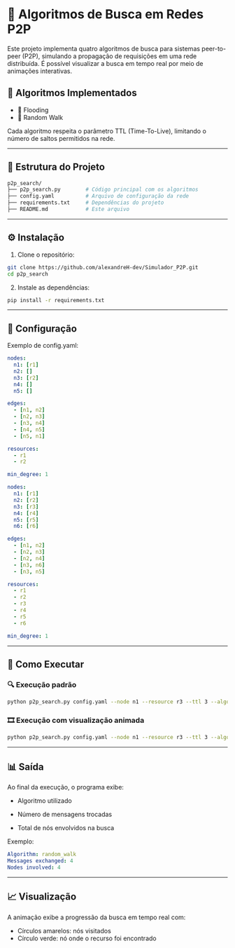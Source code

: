# 🔎 Algoritmos de Busca em Redes P2P

Este projeto implementa quatro algoritmos de busca para sistemas peer-to-peer (P2P), simulando a propagação de requisições em uma rede distribuída. É possível visualizar a busca em tempo real por meio de animações interativas.

## 📌 Algoritmos Implementados

- 🔁 Flooding  
- 🎲 Random Walk  

Cada algoritmo respeita o parâmetro TTL (Time-To-Live), limitando o número de saltos permitidos na rede.

---

## 📂 Estrutura do Projeto

```bash
p2p_search/
├── p2p_search.py        # Código principal com os algoritmos
├── config.yaml          # Arquivo de configuração da rede
├── requirements.txt     # Dependências do projeto
├── README.md            # Este arquivo
```
---

## ⚙️ Instalação
1. Clone o repositório:
```bash
git clone https://github.com/alexandreH-dev/Simulador_P2P.git
cd p2p_search
```
2. Instale as dependências:
```bash
pip install -r requirements.txt
```
---

## 🧾 Configuração
Exemplo de config.yaml:
```yaml
nodes:
  n1: [r1]
  n2: []
  n3: [r2]
  n4: []
  n5: []

edges:
  - [n1, n2]
  - [n2, n3]
  - [n3, n4]
  - [n4, n5]
  - [n5, n1]

resources:
  - r1
  - r2

min_degree: 1
```
```yaml
nodes:
  n1: [r1]
  n2: [r2]
  n3: [r3]
  n4: [r4]
  n5: [r5]
  n6: [r6]

edges:
  - [n1, n2]
  - [n2, n3]
  - [n2, n4]
  - [n3, n6]
  - [n3, n5]

resources:
  - r1
  - r2
  - r3
  - r4
  - r5
  - r6

min_degree: 1
```
--- 
## 🚀 Como Executar
### 🔍 Execução padrão
```bash
python p2p_search.py config.yaml --node n1 --resource r3 --ttl 3 --algo flooding
```
### 🎞️ Execução com visualização animada
```bash
python p2p_search.py config.yaml --node n1 --resource r3 --ttl 3 --algo random_walk --visualize
```

--- 
## 📊 Saída
Ao final da execução, o programa exibe:

- Algoritmo utilizado

- Número de mensagens trocadas

- Total de nós envolvidos na busca

Exemplo:
```yaml
Algorithm: random_walk
Messages exchanged: 4
Nodes involved: 4
```


---

## 📈 Visualização
A animação exibe a progressão da busca em tempo real com:

- Círculos amarelos: nós visitados
- Círculo verde: nó onde o recurso foi encontrado